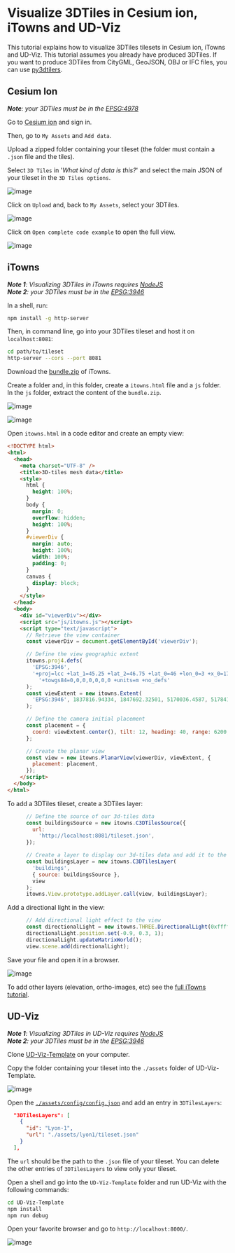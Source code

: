 # Visualize 3DTiles in Cesium ion, iTowns and UD-Viz

This tutorial explains how to visualize 3DTiles tilesets in Cesium ion, iTowns and UD-Viz. This tutorial assumes you already have produced 3DTiles.
If you want to produce 3DTiles from CityGML, GeoJSON, OBJ or IFC files, you can use [py3dtilers](https://github.com/VCityTeam/py3dtilers).

## Cesium Ion

___Note__: your 3DTiles must be in the [EPSG:4978](https://epsg.io/4978)_

Go to [Cesium ion](https://cesium.com/ion/) and sign in.

Then, go to `My Assets` and `Add data`.

Upload a zipped folder containing your tileset (the folder must contain a `.json` file and the tiles).

Select `3D Tiles` in '_What kind of data is this?_' and select the main JSON of your tileset in the `3D Tiles options`.

![image](https://user-images.githubusercontent.com/32875283/152762780-6c02b30f-4cc2-4e32-9933-4197bb0e912c.png)

Click on `Upload` and, back to `My Assets`, select your 3DTiles.

![image](https://user-images.githubusercontent.com/32875283/152764557-0e29c224-e6e0-49fb-8e65-920a2d0de7e9.png)

Click on `Open complete code example` to open the full view.

![image](https://user-images.githubusercontent.com/32875283/152764817-905693e2-5ed9-407e-a530-f6b6dab65afd.png)

## iTowns

___Note 1__: Visualizing 3DTiles in iTowns requires [NodeJS](https://nodejs.org/en/download/)_  
___Note 2__: your 3DTiles must be in the [EPSG:3946](https://epsg.io/3946)_

In a shell, run:

```bash
npm install -g http-server
```

Then, in command line, go into your 3DTiles tileset and host it on `localhost:8081`:

```bash
cd path/to/tileset
http-server --cors --port 8081
```

Download the [bundle.zip](https://github.com/iTowns/itowns/releases/download/v2.36.2/bundles.zip) of iTowns.

Create a folder and, in this folder, create a `itowns.html` file and a `js` folder. In the `js` folder, extract the content of the `bundle.zip`.

![image](https://user-images.githubusercontent.com/32875283/152770304-e75e261a-1a1a-4d35-a86a-fbb3aac35bad.png)

![image](https://user-images.githubusercontent.com/32875283/152770332-b4782e37-7ace-4f3b-a9eb-a00b9ecc1ba9.png)

Open `itowns.html` in a code editor and create an empty view:

```html
<!DOCTYPE html>
<html>
  <head>
    <meta charset="UTF-8" />
    <title>3D-tiles mesh data</title>
    <style>
      html {
        height: 100%;
      }
      body {
        margin: 0;
        overflow: hidden;
        height: 100%;
      }
      #viewerDiv {
        margin: auto;
        height: 100%;
        width: 100%;
        padding: 0;
      }
      canvas {
        display: block;
      }
    </style>
  </head>
  <body>
    <div id="viewerDiv"></div>
    <script src="js/itowns.js"></script>
    <script type="text/javascript">
      // Retrieve the view container
      const viewerDiv = document.getElementById('viewerDiv');

      // Define the view geographic extent
      itowns.proj4.defs(
        'EPSG:3946',
        '+proj=lcc +lat_1=45.25 +lat_2=46.75 +lat_0=46 +lon_0=3 +x_0=1700000 +y_0=5200000 +ellps=GRS80 ' +
          '+towgs84=0,0,0,0,0,0,0 +units=m +no_defs'
      );
      const viewExtent = new itowns.Extent(
        'EPSG:3946', 1837816.94334, 1847692.32501, 5170036.4587, 5178412.82698
      );

      // Define the camera initial placement
      const placement = {
        coord: viewExtent.center(), tilt: 12, heading: 40, range: 6200,
      };

      // Create the planar view
      const view = new itowns.PlanarView(viewerDiv, viewExtent, {
        placement: placement,
      });
    </script>
  </body>
</html>
```

To add a 3DTiles tileset, create a 3DTiles layer:

```javascript
      // Define the source of our 3d-tiles data
      const buildingsSource = new itowns.C3DTilesSource({
        url:
          'http://localhost:8081/tileset.json',
      });

      // Create a layer to display our 3d-tiles data and add it to the view
      const buildingsLayer = new itowns.C3DTilesLayer(
        'buildings',
        { source: buildingsSource },
        view
      );
      itowns.View.prototype.addLayer.call(view, buildingsLayer);
```

Add a directional light in the view:

```javascript
      // Add directional light effect to the view
      const directionalLight = new itowns.THREE.DirectionalLight(0xffffff, 1);
      directionalLight.position.set(-0.9, 0.3, 1);
      directionalLight.updateMatrixWorld();
      view.scene.add(directionalLight);
```

Save your file and open it in a browser.

![image](https://user-images.githubusercontent.com/32875283/152789884-b2c1a0a8-de9b-4b3b-9db0-d396e36b7a72.png)

To add other layers (elevation, ortho-images, etc) see the [full iTowns tutorial](https://mgermerie.github.io/itowns/docs/out/#tutorials/3dTiles-mesh-data).

## UD-Viz

___Note 1__: Visualizing 3DTiles in UD-Viz requires [NodeJS](https://nodejs.org/en/download/)_  
___Note 2__: your 3DTiles must be in the [EPSG:3946](https://epsg.io/3946)_

Clone [UD-Viz-Template](https://github.com/VCityTeam/UD-Viz-Template) on your computer.

Copy the folder containing your tileset into the `./assets` folder of UD-Viz-Template.

![image](https://user-images.githubusercontent.com/32875283/152767193-ac183cd0-6dee-490a-87dc-79a862810320.png)

Open the [`./assets/config/config.json`](https://github.com/VCityTeam/UD-Viz-Template/blob/master/assets/config/config.json) and add an entry in `3DTilesLayers`:

```json
  "3DTilesLayers": [
    {
      "id": "Lyon-1",
      "url": "./assets/lyon1/tileset.json"
    }
  ],
```

The `url` should be the path to the `.json` file of your tileset. You can delete the other entries of `3DTilesLayers` to view only your tileset.

Open a shell and go into the `UD-Viz-Template` folder and run UD-Viz with the following commands:

```bash
cd UD-Viz-Template
npm install
npm run debug
```

Open your favorite browser and go to `http://localhost:8000/`.

![image](https://user-images.githubusercontent.com/32875283/152768164-33d9b2e4-df50-46eb-b9d0-333384fd530f.png)
